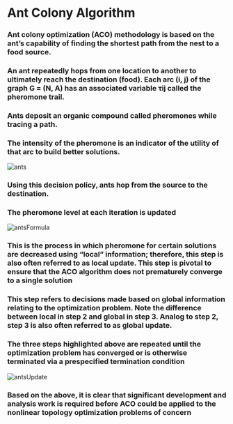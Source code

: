# Ant Colony Algorithm

 ### Ant colony optimization (ACO) methodology is based on the ant’s capability of finding the shortest path from the nest to a food source.

  ### An ant repeatedly hops from one location to another to ultimately reach the destination (food). Each arc (i, j) of the graph G = (N, A) has an associated variable τij called the pheromone trail.

 ### Ants deposit an organic compound called pheromones while tracing a path.

  ### The intensity of the pheromone is an indicator of the utility of that arc to build better solutions.

![ants](https://user-images.githubusercontent.com/51750773/91031086-c3f59580-e608-11ea-9a9d-ee27ce5531a0.jpg)

  ### Using this decision policy, ants hop from the source to the destination.

  ### The pheromone level at each iteration is updated
  
![antsFormula](https://user-images.githubusercontent.com/51750773/91031772-b68cdb00-e609-11ea-8651-726cc444a99e.jpg)


  ### This is the process in which pheromone for certain solutions are decreased using “local” information; therefore, this step is also often referred to as local update. This step is pivotal to ensure that the ACO algorithm does not prematurely converge to a single solution

 ### This step refers to decisions made based on global information relating to the optimization problem. Note the difference between local in step 2 and global in step 3. Analog to step 2, step 3 is also often referred to as global update.

 ### The three steps highlighted above are repeated until the optimization problem has converged or is otherwise terminated via a prespecified termination condition
 
 ![antsUpdate](https://user-images.githubusercontent.com/51750773/91034877-606e6680-e60e-11ea-98cf-7d47a24593e7.jpg)


 ### Based on the above, it is clear that significant development and analysis work is required before ACO could be applied to the nonlinear topology optimization problems of concern
